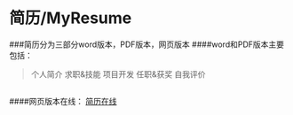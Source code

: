 # 简历/MyResume
###简历分为三部分word版本，PDF版本，网页版本
####word和PDF版本主要包括：
>个人简介
>求职&技能
>项目开发
>任职&获奖
>自我评价
##
####网页版本在线：
[简历在线](http://zhangjinxin.sinaapp.com)
